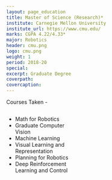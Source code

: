 ```yaml
---
layout: page_education
title: Master of Science (Research)*
institute: Carnegie Mellon University
institute_url: https://www.cmu.edu/
marks: CGPA 4.22/4.33*
major: Robotics
header: cmu.png
logo: cmu.png
weight: 1
period: 2018-20
special: 
excerpt: Graduate Degree
coverpath: 
covercaption: 
---
```



Courses Taken - 

<div id="the whole thing" style="height:100%; width:100%; overflow: hidden;">
    <div id="leftThing" style="float: left; width:33%;">
    <ul>
       <li>Math for Robotics</li>
       <li>Graduate Computer Vision</li>
       <li>Machine Learning</li>
       <li>Visual Learning and Representation</li> 
       <li>Planning for Robotics</li> 
       <li>Deep Reinforcement Learning and Control</li> 
    </ul>
    </div>
</div>



